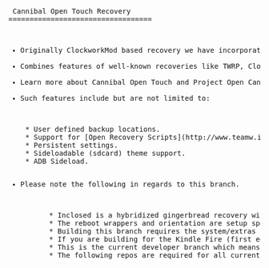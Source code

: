 <pre> Cannibal Open Touch Recovery
==================================

<ul>
<li>Originally ClockworkMod based recovery we have incorporated and updated touch controls originally written by Napstar of Team Utter Chaos.</li>
<li>Combines features of well-known recoveries like TWRP, ClockworkMod and AmonRA to allow users to easily and effortlessly manage their Android-powered devices.</li>
<li>Learn more about Cannibal Open Touch and Project Open Cannibal at [projectopencannibal.net](http://www.projectopencannibal.net/the-project/) or come join as at our [forums](http://forums.projectopencannibal.net/).</li>
<li>Such features include but are not limited to:</li>
</ul>
	* User defined backup locations.
	* Support for [Open Recovery Scripts](http://www.teamw.in/OpenRecoveryScript).
	* Persistent settings.
	* Sideloadable (sdcard) theme support.
	* ADB Sideload.
<ul>
<li>Please note the following in regards to this branch.</li>
<ul>
	* Inclosed is a hybridized gingerbread recovery with backported ext4 and 'Retouch Binaries' for 3.0 boot image compatibility on the Kindle Fire (first edition).
	* The reboot wrappers and orientation are setup specfically for the Kindle Fire (first edition).
	* Building this branch requires the system/extras repo from Jellybean, specfically 'system/extras/ext4_utils' in order to work.
	* If you are building for the Kindle Fire (first edition) you may also checkout our [Hybrid](https://github.com/ProjectOpenCannibal/android_bootable_recovery/tree/hybrid) branch instead.
	* This is the current developer branch which means bugs are expected.
	* The following repos are required for all current builds: [Resources](https://github.com/ProjectOpenCannibal/android_bootable_recovery_res) and [Graphics](https://github.com/ProjectOpenCannibal/android_bootable_recovery_gui/tree/jellybean).
